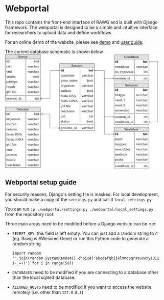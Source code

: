 # Webportal

This repo contains the front-end interface of RAWG and is built with Django framework. The webportal is designed to be a simple and intuitive interface for researchers to upload data and define workflows.

For an online demo of the website, please see [demo](http://rawg.tony.tc) and [user guide](https://github.com/rawgene/rawg/blob/master/doc/userguide.md).

The current database schematic is shown below
![databse](doc/database.png)

## Webportal setup guide

For security reasons, Django's setting file is masked. For local development, you should make a copy of the `settings.py` and call it `local_settings.py`
  
You can run `cp ./webportal/settings.py ./webportal/local_settings.py` from the repository root.

Three main areas need to be modified before a Django website can be run:

* `SECRET_KEY`: this field is left empty. You can just add a random string to it (eg. Rawg is AWesome Gene) or run this Python code to generate a random string
  ```
  import random
  ''.join(random.SystemRandom().choice('abcdefghijklmnopqrstuvwxyz0123456789!@#$%^&*(-_=+)') for i in range(50))
  ```

* `DATABASES` need to be modified if you are connecting to a database other than the local sqlite3 database.

* `ALLOWED_HOSTS` need to be modified if you want to access the website remotely (i.e. other than `127.0.0.1`)
